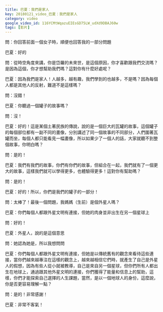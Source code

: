 ```yaml
---
title: 巴夏：我們是家人
key: 20180121_video_巴夏：我們是家人
category: video
google_video_id: 116YCMtWqazuEIEsGD75LW_udXd9DBAJ60w
tags: [影片]
---
```


問：你回答前面一個女子時，順便也回答我的一部分問題

巴夏：好的

問：從時空角度來講，你是岱羅的未來世，是這個原因，你才喜歡跟我們交流嗎？是因為這個，你才想幫助我們嗎？這對你有什麼好處呢？

巴夏：因為我們是家人！人越多，越有趣，我們學到的也越多，不是嗎？因為每個人都是其他人的反射，難道不是這樣嗎？

問：沒錯！

巴夏：你聽過一個罐子的故事嗎？

問：沒！

巴夏：好的！這是某個土著民族的傳說，說的是一個巨大的瓦罐的故事，這個罐子的每個部位都有一副不同的畫像，分別講述了同一個故事的不同部分，人們圍著瓦罐而坐，每個人都只能看見一幅畫像，所以如果少了一個人的話，大家就聽不到整個故事，你明白嗎？

問：是的！

巴夏：我們有我們的故事，你們有你們的故事，但組合在一起，我們就有了一個更大的故事，這樣我們就可以學得更多，也體驗得更多！這對你有幫助嗎？

問：是的！

巴夏：好的！所以，你們是我們的罐子的一部分！

問：太棒了！最後一個問題，我媽媽（生前）是個外星人嗎？

巴夏：你們每個人都跟外星文明有連接，但她的肉身並非出生在另一個星球上

問：好的！

巴夏：外星人，說的是這個意思

問：她認為她是，所以我想問問

巴夏：你們每個人都跟外星文明有連接，但她是以傳統舊有的觀念來看待這些連接，當你們越來越專注在這樣的觀念上，越來越相信它們時，就產生了自己是外星人的假想，因為有些人從小就被教導，自己是來自另一個星球，但你們所有人都出生在地球上，通過跟其他外星文明的連接，你們獲得了能量和信息上的幫助，這樣，你們才能探索自己選擇的人生課題，當然，是以一個地球人的身份，這麼說，你是否更容易理解一點？

問：是的！非常感謝！

巴夏：非常不客氣！
